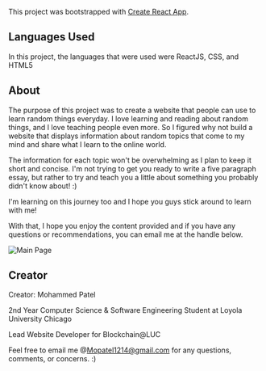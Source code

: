 This project was bootstrapped with [Create React App](https://github.com/facebook/create-react-app).



## Languages Used

In this project, the languages that were used were ReactJS, CSS, and HTML5



## About

The purpose of this project was to create a website that people can use to learn random things everyday. I love learning and reading about random things, and I love teaching people even more. So I figured why not build a website that displays information about random topics that come to my mind and share what I learn to the online world.

The information for each topic won't be overwhelming as I plan to keep it short and concise. I'm not trying to get you ready to write a five paragraph essay, but rather to try and teach you a little about something you probably didn't know about! :)

I'm learning on this journey too and I hope you guys stick around to learn with me! 

With that, I hope you enjoy the content provided and if you have any questions or recommendations, you can email me at the handle below.

![Main Page](.src/backgrounds/dtg-main-page.jpeg)

## Creator

Creator: Mohammed Patel

2nd Year Computer Science & Software Engineering Student at Loyola University Chicago

Lead Website Developer for Blockchain@LUC

Feel free to email me @Mopatel1214@gmail.com for any questions, comments, or concerns. :)
